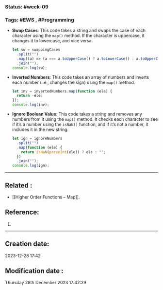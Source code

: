 
### Status: #week-09

### Tags: #EWS  , #Programming 


- **Swap Cases**: This code takes a string and swaps the case of each character using the `map()` method. If the character is uppercase, it changes it to lowercase, and vice versa.
    
    ```javascript
    let sw = swappingCases
      .split("")
      .map((a) => (a === a.toUpperCase() ? a.toLowerCase() : a.toUpperCase()))
      .join("");
    console.log(sw);
    ```
    
- **Inverted Numbers**: This code takes an array of numbers and inverts each number (i.e., changes the sign) using the `map()` method.
    
    ```javascript
    let inv = invertedNumbers.map(function (ele) {
      return -ele;
    });
    console.log(inv);
    ```
    
- **Ignore Boolean Value**: This code takes a string and removes any numbers from it using the `map()` method. It checks each character to see if it’s a number using the `isNaN()` function, and if it’s not a number, it includes it in the new string.
    
    ```javascript
    let ign = ignoreNumbers
      .split("")
      .map(function (ele) {
        return isNaN(parseInt(ele)) ? ele : "";
      })
      .join("");
    console.log(ign);
    ```
    

______________________________________________________________________


## Related : 

- [[Higher Order Functions – Map]].

## Reference: 

1.  


---

  ## Creation date: 
  
  2023-12-28 17:42 
  
  
   ## Modification date :
   
   Thursday 28th December 2023 17:42:29